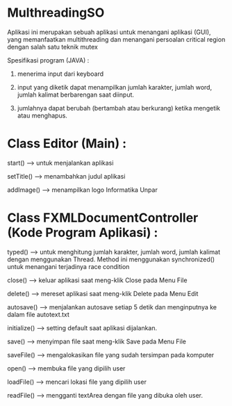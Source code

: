 # MulthreadingSO
Aplikasi ini merupakan sebuah aplikasi untuk menangani aplikasi (GUI), yang memanfaatkan multithreading dan menangani persoalan critical region dengan salah satu teknik mutex

Spesifikasi program (JAVA) : 

1. menerima input dari keyboard

2. input yang diketik dapat menampilkan jumlah karakter, jumlah word, jumlah kalimat berbarengan saat diinput. 

3. jumlahnya dapat berubah (bertambah atau berkurang) ketika mengetik atau menghapus.

# Class Editor (Main) : 

start() --> untuk menjalankan aplikasi

setTitle() --> menambahkan judul aplikasi

addImage() --> menampilkan logo Informatika Unpar

# Class FXMLDocumentController (Kode Program Aplikasi) : 

typed() --> untuk menghitung jumlah karakter, jumlah word, jumlah kalimat dengan menggunakan Thread.
Method ini menggunakan synchronized() untuk menangani terjadinya race condition

close() --> keluar aplikasi saat meng-klik Close pada Menu File

delete() --> mereset aplikasi saat meng-klik Delete pada Menu Edit

autosave() --> menjalankan autosave setiap 5 detik dan menginputnya ke dalam file autotext.txt

initialize() --> setting default saat aplikasi dijalankan.

save() --> menyimpan file saat meng-klik Save pada Menu File

saveFile() --> mengalokasikan file yang sudah tersimpan pada komputer

open() --> membuka file yang dipilih user

loadFile() --> mencari lokasi file yang dipilih user

readFile() --> mengganti textArea dengan file yang dibuka oleh user.
